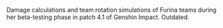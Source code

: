 Damage calculations and team rotation simulations of Furina teams during her beta-testing phase in patch 4.1 of Genshin Impact. Outdated.
